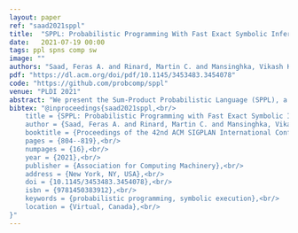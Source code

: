 ```yaml
---
layout: paper
ref: "saad2021sppl"
title:  "SPPL: Probabilistic Programming With Fast Exact Symbolic Inference"
date:   2021-07-19 00:00
tags: ppl spns comp sw
image: ""
authors: "Saad, Feras A. and Rinard, Martin C. and Mansinghka, Vikash K."
pdf: "https://dl.acm.org/doi/pdf/10.1145/3453483.3454078"
code: "https://github.com/probcomp/sppl"
venue: "PLDI 2021"
abstract: "We present the Sum-Product Probabilistic Language (SPPL), a new probabilistic programming language that automatically delivers exact solutions to a broad range of probabilistic inference queries. SPPL translates probabilistic programs into sum-product expressions, a new symbolic representation and associated semantic domain that extends standard sum-product networks to support mixed-type distributions, numeric transformations, logical formulas, and pointwise and set-valued constraints. We formalize SPPL via a novel translation strategy from probabilistic programs to sum-product expressions and give sound exact algorithms for conditioning on and computing probabilities of events. SPPL imposes a collection of restrictions on probabilistic programs to ensure they can be translated into sum-product expressions, which allow the system to leverage new techniques for improving the scalability of translation and inference by automatically exploiting probabilistic structure. We implement a prototype of SPPL with a modular architecture and evaluate it on benchmarks the system targets, showing that it obtains up to 3500x speedups over state-of-the-art symbolic systems on tasks such as verifying the fairness of decision tree classifiers, smoothing hidden Markov models, conditioning transformed random variables, and computing rare event probabilities."
bibtex: "@inproceedings{saad2021sppl,<br/>
    title = {SPPL: Probabilistic Programming with Fast Exact Symbolic Inference},<br/>
    author = {Saad, Feras A. and Rinard, Martin C. and Mansinghka, Vikash K.},<br/>
    booktitle = {Proceedings of the 42nd ACM SIGPLAN International Conference on Programming Language Design and Implementation},<br/>
    pages = {804--819},<br/>
    numpages = {16},<br/>
    year = {2021},<br/>
    publisher = {Association for Computing Machinery},<br/>
    address = {New York, NY, USA},<br/>
    doi = {10.1145/3453483.3454078},<br/>
    isbn = {9781450383912},<br/>
    keywords = {probabilistic programming, symbolic execution},<br/>
    location = {Virtual, Canada},<br/>
}"
---
```

